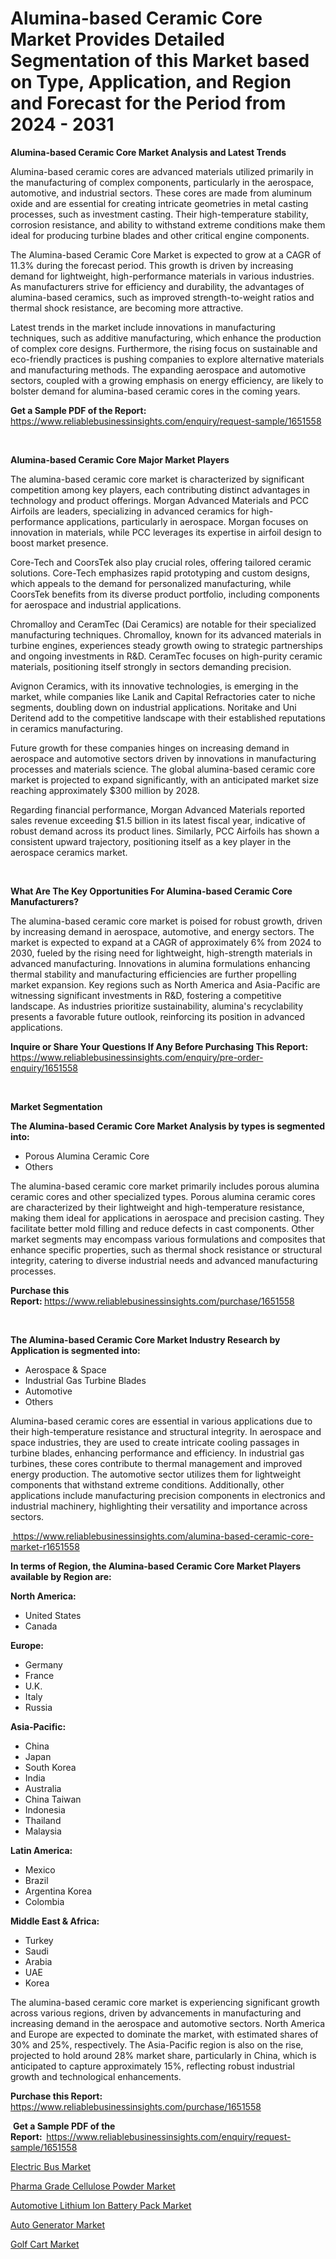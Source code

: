<p><h1>Alumina-based Ceramic Core Market Provides Detailed Segmentation of this Market based on Type, Application, and Region and Forecast for the Period from 2024 - 2031</h1></p><p><strong>Alumina-based Ceramic Core Market Analysis and Latest Trends</strong></p>
<p><p>Alumina-based ceramic cores are advanced materials utilized primarily in the manufacturing of complex components, particularly in the aerospace, automotive, and industrial sectors. These cores are made from aluminum oxide and are essential for creating intricate geometries in metal casting processes, such as investment casting. Their high-temperature stability, corrosion resistance, and ability to withstand extreme conditions make them ideal for producing turbine blades and other critical engine components.</p><p>The Alumina-based Ceramic Core Market is expected to grow at a CAGR of 11.3% during the forecast period. This growth is driven by increasing demand for lightweight, high-performance materials in various industries. As manufacturers strive for efficiency and durability, the advantages of alumina-based ceramics, such as improved strength-to-weight ratios and thermal shock resistance, are becoming more attractive.</p><p>Latest trends in the market include innovations in manufacturing techniques, such as additive manufacturing, which enhance the production of complex core designs. Furthermore, the rising focus on sustainable and eco-friendly practices is pushing companies to explore alternative materials and manufacturing methods. The expanding aerospace and automotive sectors, coupled with a growing emphasis on energy efficiency, are likely to bolster demand for alumina-based ceramic cores in the coming years.</p></p>
<p><strong>Get a Sample PDF of the Report:&nbsp;</strong> <a href="https://www.reliablebusinessinsights.com/enquiry/request-sample/1651558?utm_campaign=1113&utm_medium=2&utm_source=Github&utm_content=ia&utm_term=08122024&utm_id=alumina-based-ceramic-core">https://www.reliablebusinessinsights.com/enquiry/request-sample/1651558</a></p>
<p>&nbsp;</p>
<p><strong>Alumina-based Ceramic Core Major Market Players</strong></p>
<p><p>The alumina-based ceramic core market is characterized by significant competition among key players, each contributing distinct advantages in technology and product offerings. Morgan Advanced Materials and PCC Airfoils are leaders, specializing in advanced ceramics for high-performance applications, particularly in aerospace. Morgan focuses on innovation in materials, while PCC leverages its expertise in airfoil design to boost market presence.</p><p>Core-Tech and CoorsTek also play crucial roles, offering tailored ceramic solutions. Core-Tech emphasizes rapid prototyping and custom designs, which appeals to the demand for personalized manufacturing, while CoorsTek benefits from its diverse product portfolio, including components for aerospace and industrial applications.</p><p>Chromalloy and CeramTec (Dai Ceramics) are notable for their specialized manufacturing techniques. Chromalloy, known for its advanced materials in turbine engines, experiences steady growth owing to strategic partnerships and ongoing investments in R&D. CeramTec focuses on high-purity ceramic materials, positioning itself strongly in sectors demanding precision.</p><p>Avignon Ceramics, with its innovative technologies, is emerging in the market, while companies like Lanik and Capital Refractories cater to niche segments, doubling down on industrial applications. Noritake and Uni Deritend add to the competitive landscape with their established reputations in ceramics manufacturing.</p><p>Future growth for these companies hinges on increasing demand in aerospace and automotive sectors driven by innovations in manufacturing processes and materials science. The global alumina-based ceramic core market is projected to expand significantly, with an anticipated market size reaching approximately $300 million by 2028.</p><p>Regarding financial performance, Morgan Advanced Materials reported sales revenue exceeding $1.5 billion in its latest fiscal year, indicative of robust demand across its product lines. Similarly, PCC Airfoils has shown a consistent upward trajectory, positioning itself as a key player in the aerospace ceramics market.</p></p>
<p>&nbsp;</p>
<p><strong>What Are The Key Opportunities For Alumina-based Ceramic Core Manufacturers?</strong></p>
<p><p>The alumina-based ceramic core market is poised for robust growth, driven by increasing demand in aerospace, automotive, and energy sectors. The market is expected to expand at a CAGR of approximately 6% from 2024 to 2030, fueled by the rising need for lightweight, high-strength materials in advanced manufacturing. Innovations in alumina formulations enhancing thermal stability and manufacturing efficiencies are further propelling market expansion. Key regions such as North America and Asia-Pacific are witnessing significant investments in R&D, fostering a competitive landscape. As industries prioritize sustainability, alumina's recyclability presents a favorable future outlook, reinforcing its position in advanced applications.</p></p>
<p><strong>Inquire or Share Your Questions If Any Before Purchasing This Report:</strong> <a href="https://www.reliablebusinessinsights.com/enquiry/pre-order-enquiry/1651558?utm_campaign=1113&utm_medium=2&utm_source=Github&utm_content=ia&utm_term=08122024&utm_id=alumina-based-ceramic-core">https://www.reliablebusinessinsights.com/enquiry/pre-order-enquiry/1651558</a></p>
<p>&nbsp;</p>
<p><strong>Market Segmentation</strong></p>
<p><strong>The Alumina-based Ceramic Core Market Analysis by types is segmented into:</strong></p>
<p><ul><li>Porous Alumina Ceramic Core</li><li>Others</li></ul></p>
<p><p>The alumina-based ceramic core market primarily includes porous alumina ceramic cores and other specialized types. Porous alumina ceramic cores are characterized by their lightweight and high-temperature resistance, making them ideal for applications in aerospace and precision casting. They facilitate better mold filling and reduce defects in cast components. Other market segments may encompass various formulations and composites that enhance specific properties, such as thermal shock resistance or structural integrity, catering to diverse industrial needs and advanced manufacturing processes.</p></p>
<p><strong>Purchase this Report:&nbsp;</strong><a href="https://www.reliablebusinessinsights.com/purchase/1651558?utm_campaign=1113&utm_medium=2&utm_source=Github&utm_content=ia&utm_term=08122024&utm_id=alumina-based-ceramic-core">https://www.reliablebusinessinsights.com/purchase/1651558</a></p>
<p>&nbsp;</p>
<p><strong>The Alumina-based Ceramic Core Market Industry Research by Application is segmented into:</strong></p>
<p><ul><li>Aerospace & Space</li><li>Industrial Gas Turbine Blades</li><li>Automotive</li><li>Others</li></ul></p>
<p><p>Alumina-based ceramic cores are essential in various applications due to their high-temperature resistance and structural integrity. In aerospace and space industries, they are used to create intricate cooling passages in turbine blades, enhancing performance and efficiency. In industrial gas turbines, these cores contribute to thermal management and improved energy production. The automotive sector utilizes them for lightweight components that withstand extreme conditions. Additionally, other applications include manufacturing precision components in electronics and industrial machinery, highlighting their versatility and importance across sectors.</p></p>
<p><a href="https://www.reliablebusinessinsights.com/alumina-based-ceramic-core-market-r1651558?utm_campaign=1113&utm_medium=2&utm_source=Github&utm_content=ia&utm_term=08122024&utm_id=alumina-based-ceramic-core">&nbsp;https://www.reliablebusinessinsights.com/alumina-based-ceramic-core-market-r1651558</a></p>
<p><strong>In terms of Region, the Alumina-based Ceramic Core Market Players available by Region are:</strong></p>
<p>
    <p> <strong> North America: </strong>
        <ul>
            <li>United States</li>
            <li>Canada</li>
        </ul>
        </p> 
    <p> <strong> Europe: </strong>
        <ul>
            <li>Germany</li>
            <li>France</li>
            <li>U.K.</li>
            <li>Italy</li>
            <li>Russia</li>
        </ul>
        </p> 
    <p> <strong> Asia-Pacific: </strong>
        <ul>
            <li>China</li>
            <li>Japan</li>
            <li>South Korea</li>
            <li>India</li>
            <li>Australia</li>
            <li>China Taiwan</li>
            <li>Indonesia</li>
            <li>Thailand</li>
            <li>Malaysia</li>
        </ul>
        </p> 
    <p> <strong> Latin America: </strong>
        <ul>
            <li>Mexico</li>
            <li>Brazil</li>
            <li>Argentina Korea</li>
            <li>Colombia</li>
        </ul>
        </p> 
    <p> <strong> Middle East & Africa: </strong>
        <ul>
            <li>Turkey</li>
            <li>Saudi</li>
            <li>Arabia</li>
            <li>UAE</li>
            <li>Korea</li>
        </ul>
    </p>
    </p>
<p><p>The alumina-based ceramic core market is experiencing significant growth across various regions, driven by advancements in manufacturing and increasing demand in the aerospace and automotive sectors. North America and Europe are expected to dominate the market, with estimated shares of 30% and 25%, respectively. The Asia-Pacific region is also on the rise, projected to hold around 28% market share, particularly in China, which is anticipated to capture approximately 15%, reflecting robust industrial growth and technological enhancements.</p></p>
<p><strong>Purchase this Report: </strong><a href="https://www.reliablebusinessinsights.com/purchase/1651558?utm_campaign=1113&utm_medium=2&utm_source=Github&utm_content=ia&utm_term=08122024&utm_id=alumina-based-ceramic-core">https://www.reliablebusinessinsights.com/purchase/1651558</a></p>
<p>&nbsp;<strong>Get a Sample PDF of the Report:&nbsp;&nbsp;</strong><a href="https://www.reliablebusinessinsights.com/enquiry/request-sample/1651558?utm_campaign=1113&utm_medium=2&utm_source=Github&utm_content=ia&utm_term=08122024&utm_id=alumina-based-ceramic-core">https://www.reliablebusinessinsights.com/enquiry/request-sample/1651558</a></p>
<p><strong></strong></p>
<p><p><a href="https://www.linkedin.com/pulse/t-insight-dial-ziosf?utm_campaign=1113&utm_medium=2&utm_source=Github&utm_content=ia&utm_term=08122024&utm_id=alumina-based-ceramic-core">Electric Bus Market</a></p><p><a href="https://github.com/seanmcma708/Market-Research-Report-List-1/blob/main/pharma-grade-cellulose-powder-market.md?utm_campaign=1113&utm_medium=2&utm_source=Github&utm_content=ia&utm_term=08122024&utm_id=alumina-based-ceramic-core">Pharma Grade Cellulose Powder Market</a></p><p><a href="https://www.linkedin.com/pulse/t-insight-dial-ziosf?utm_campaign=1113&utm_medium=2&utm_source=Github&utm_content=ia&utm_term=08122024&utm_id=alumina-based-ceramic-core">Automotive Lithium Ion Battery Pack Market</a></p><p><a href="https://www.linkedin.com/pulse/t-insight-dial-ziosf?utm_campaign=1113&utm_medium=2&utm_source=Github&utm_content=ia&utm_term=08122024&utm_id=alumina-based-ceramic-core">Auto Generator Market</a></p><p><a href="https://www.linkedin.com/pulse/t-insight-dial-ziosf?utm_campaign=1113&utm_medium=2&utm_source=Github&utm_content=ia&utm_term=08122024&utm_id=alumina-based-ceramic-core">Golf Cart Market</a></p></p>